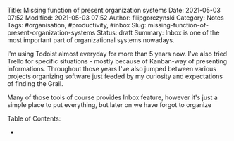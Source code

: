 Title: Missing function of present organization systems
Date: 2021-05-03 07:52
Modified: 2021-05-03 07:52
Author: filipgorczynski
Category: Notes
Tags: #organisation, #productivity, #inbox
Slug: missing-function-of-present-organization-systems
Status: draft
Summary: Inbox is one of the most important part of organizational systems nowadays. 

I'm using Todoist almost everyday for more than 5 years now. I've also tried Trello for specific situations - mostly because of Kanban-way of presenting informations. Throughout those years I've also jumped between various projects organizing software just feeded by my curiosity and expectations of finding the Grail.

Many of those tools of course provides Inbox feature, however it's just a simple place to put everything, but later on we have forgot to organize

Table of Contents:

- 